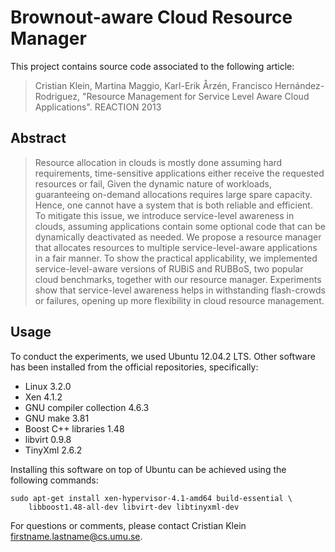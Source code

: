 Brownout-aware Cloud Resource Manager
=====================================

This project contains source code associated to the following article:

> Cristian Klein, Martina Maggio, Karl-Erik Årzén, Francisco Hernández-Rodriguez,
> "Resource Management for Service Level Aware Cloud Applications". REACTION 2013

Abstract
--------

> Resource allocation in clouds is mostly done assuming hard requirements, time-sensitive applications either receive the requested resources or fail, Given the dynamic nature of workloads, guaranteeing on-demand allocations requires large spare capacity. Hence, one cannot have a system that is both reliable and efficient. To mitigate this issue, we introduce service-level awareness in clouds, assuming applications contain some optional code that can be dynamically deactivated as needed. We propose a resource manager that allocates resources to multiple service-level-aware applications in a fair manner. To show the practical applicability, we implemented service-level-aware versions of RUBiS and RUBBoS, two popular cloud benchmarks, together with our resource manager. Experiments show that service-level awareness helps in withstanding flash-crowds or failures, opening up more flexibility in cloud resource management.

Usage
-----

To conduct the experiments, we used Ubuntu 12.04.2 LTS. Other software has been installed from the official repositories, specifically:

* Linux 3.2.0
* Xen 4.1.2
* GNU compiler collection 4.6.3
* GNU make 3.81
* Boost C++ libraries 1.48
* libvirt 0.9.8
* TinyXml 2.6.2

Installing this software on top of Ubuntu can be achieved using the following commands:

    sudo apt-get install xen-hypervisor-4.1-amd64 build-essential \
		libboost1.48-all-dev libvirt-dev libtinyxml-dev

For questions or comments, please contact Cristian Klein <firstname.lastname@cs.umu.se>.
